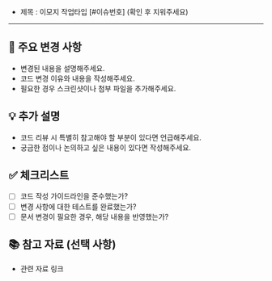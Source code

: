 - 제목 : 이모지 작업타입 [#이슈번호]
(확인 후 지워주세요)

---

## 🚀 주요 변경 사항

* 변경된 내용을 설명해주세요.
* 코드 변경 이유와 내용을 작성해주세요.
* 필요한 경우 스크린샷이나 첨부 파일을 추가해주세요.

## 💡 추가 설명

* 코드 리뷰 시 특별히 참고해야 할 부분이 있다면 언급해주세요.
* 궁금한 점이나 논의하고 싶은 내용이 있다면 작성해주세요.

## ✅ 체크리스트

* [ ] 코드 작성 가이드라인을 준수했는가?
* [ ] 변경 사항에 대한 테스트를 완료했는가?
* [ ] 문서 변경이 필요한 경우, 해당 내용을 반영했는가?

## 📚 참고 자료 (선택 사항)

* 관련 자료 링크
